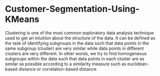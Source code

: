# Customer-Segmentation-Using-KMeans
Clustering is one of the most common exploratory data analysis technique used to get  an intuition about the structure of the data. It can be defined as the task of identifying  subgroups in the data such that data points in the same subgroup (cluster) are very  similar while data points in different clusters are very different. In other words, we try  to find homogeneous subgroups within the data such that data points in each cluster are  as similar as possible according to a similarity measure such as euclidean-based  distance or correlation-based distance.
